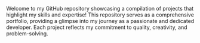 Welcome to my GitHub repository showcasing a compilation of projects that highlight my skills and expertise! This repository serves as a comprehensive portfolio, providing a glimpse into my journey as a passionate and dedicated developer. Each project reflects my commitment to quality, creativity, and problem-solving.
